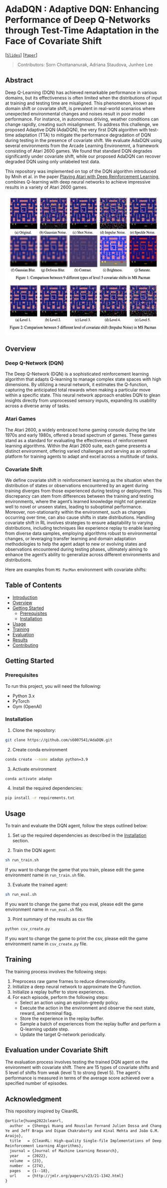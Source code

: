 # AdaDQN : Adaptive DQN: Enhancing Performance of Deep Q-Networks through Test-Time Adaptation in the Face of Covariate Shift
[[`Slides`]([https://docs.google.com/presentation/d/1QPD_oB8fpxoR_DN_qp9bD6wKi6mIfVRLn5bZUcjmzjE/edit?usp=sharing](https://docs.google.com/presentation/d/1SYrwaG1NZG6Y9XAi7taLR1qRVkXYm1_9JMq0fs7TaeQ/edit?usp=sharing))]
[[`Paper`](https://github.com/s6007541/AdaDQN/blob/main/pdf_files/AdaDQN.pdf)] 

> Contributors: Sorn Chottananurak, Adriana Staudova, Junhee Lee


## Abstract
Deep Q-Learning (DQN) has achieved remarkable performance in various domains, but its effectiveness is often limited when the distributions of input at training and testing time are misaligned. This phenomenon, known as domain shift or covariate shift, is prevalent in real-world scenarios where unexpected environmental changes and noises result in poor model performance. For instance, in autonomous driving, weather conditions can change rapidly, creating such misalignment. To address this challenge, we proposed Adaptive DQN (AdaDQN), the very first DQN algorithm with test-time adaptation (TTA) to mitigate the performance degradation of DQN during testing in the presence of covariate shift. We evaluate AdaDQN using several environments from the Arcade Learning Environemnt, a framework consisting of Atari 2600 games. We found that standard DQN degrades significantly under covariate shift, while our proposed AdaDQN can recover degraded DQN using only unlabeled test data.

This repository was implemented on top of the DQN algorithm introduced by Mnih et al. in the paper [Playing Atari with Deep Reinforcement Learning](https://www.cs.toronto.edu/~vmnih/docs/dqn.pdf), combines Q-learning with deep neural networks to achieve impressive results in a variety of Atari 2600 games.

<p align="center">
<img src="image/covariate_shift.png" height=450>
</p>

## Overview

### Deep Q-Network (DQN)

The Deep Q-Network (DQN) is a sophisticated reinforcement learning algorithm that adapts Q-learning to manage complex state spaces with high dimensions. By utilizing a neural network, it estimates the Q-function, capturing the anticipated total rewards when making a particular move within a specific state. This neural network approach enables DQN to glean insights directly from unprocessed sensory inputs, expanding its usability across a diverse array of tasks.

### Atari Games

The Atari 2600, a widely embraced home gaming console during the late 1970s and early 1980s, offered a broad spectrum of games. These games stand as a standard for evaluating the effectiveness of reinforcement learning algorithms. Within the Atari 2600 suite, each game presents a distinct environment, offering varied challenges and serving as an optimal platform for training agents to adapt and excel across a multitude of tasks.

### Covariate Shift


We define covariate shift in reinforcement learning as the situation when the distribution of states or observations encountered by an agent during training diverges from those experienced during testing or deployment. This discrepancy can stem from differences between the training and testing environments, where the agent’s learned knowledge might not generalize well to novel or unseen states, leading to suboptimal performance. Moreover, non-stationarity within the environment, such as changes occurring over time, can also cause shifts in state distributions. Handling covariate shift in RL involves strategies to ensure adaptability to varying distributions, including techniques like experience replay to enable learning from diverse data samples, employing algorithms robust to environmental changes, or leveraging transfer learning and domain adaptation methodologies to help the agent adapt to new or evolving states and observations encountered during testing phases, ultimately aiming to enhance the agent’s ability to generalize across different environments and distributions.

Here are examples from `MS PacMan` environment with covariate shifts:

<!-- ![Cov Type](assets/cov_type.png)
![Cov Level](assets/cov_level.png) -->

## Table of Contents

- [Introduction](#introduction)
- [Overview](#overview)
- [Getting Started](#getting-started)
  - [Prerequisites](#prerequisites)
  - [Installation](#installation)
- [Usage](#usage)
- [Training](#training)
- [Evaluation](#evaluation)
- [Results](#results)
- [Contributing](#contributing)

## Getting Started

### Prerequisites

To run this project, you will need the following:

- Python 3.x
- PyTorch
- Gym (OpenAI)

### Installation

1. Clone the repository:

```bash
git clone https://github.com/s6007541/AdaDQN.git
```

2. Create conda environment

```bash
conda create --name adadqn python=3.9
```

3. Activate environment

```bash
conda activate adadqn
```

4. Install the required dependencies:

```bash
pip install -r requirements.txt
```

## Usage

To train and evaluate the DQN agent, follow the steps outlined below:

1. Set up the required dependencies as described in the [Installation](#installation) section.

2. Train the DQN agent:

```bash
sh run_train.sh
```

If you want to change the game that you train, please edit the game environment name in `run_train.sh` file.

3. Evaluate the trained agent:

```bash
sh run_eval.sh
```

If you want to change the game that you eval, please edit the game environment name in `run_eval.sh` file.

3. Print summary of the results as csv file

```bash
python csv_create.py
```

If you want to change the game to print the csv, please edit the game environment name in `csv_create.py` file.

## Training

The training process involves the following steps:

1. Preprocess raw game frames to reduce dimensionality.
2. Initialize a deep neural network to approximate the Q-function.
3. Initialize a replay buffer to store experiences.
4. For each episode, perform the following steps:
   - Select an action using an epsilon-greedy policy.
   - Execute the action in the environment and observe the next state, reward, and terminal flag.
   - Store the experience in the replay buffer.
   - Sample a batch of experiences from the replay buffer and perform a Q-learning update step.
   - Update the target Q-network periodically.

## Evaluation under Covariate Shift

The evaluation process involves testing the trained DQN agent on the environment with covariate shift. There are 15 types of covariate shifts and 5 level of shifts from weak (level 1) to strong (level 5). The agent's performance is measured in terms of the average score achieved over a specified number of episodes.

<!-- ## Results -->

<!-- ### Game: `MS PacMan` -->

<!-- Here's a GIF of the agent playing `MS PacMan`:

![Agent Playing](assets/pacman.gif) -->


## Acknowledgment
This repository inspired by CleanRL
```
@article{huang2022cleanrl,
  author  = {Shengyi Huang and Rousslan Fernand Julien Dossa and Chang Ye and Jeff Braga and Dipam Chakraborty and Kinal Mehta and João G.M. Araújo},
  title   = {CleanRL: High-quality Single-file Implementations of Deep Reinforcement Learning Algorithms},
  journal = {Journal of Machine Learning Research},
  year    = {2022},
  volume  = {23},
  number  = {274},
  pages   = {1--18},
  url     = {http://jmlr.org/papers/v23/21-1342.html}
}
```
